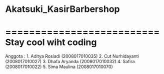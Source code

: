 # Akatsuki_KasirBarbershop
==========================
Stay cool wiht coding
==========================
Anggota : 1. Aditya Rosiadi (2008017010035)
          2. Cut Nurhidayanti (2008017010027)
          3. Dhafa Aryanda (2008017010032)
          4. Safira (2008017010022)
          5. Sima Maulina (2008017010070)
